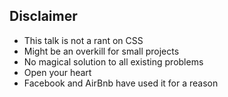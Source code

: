 ## Disclaimer

- This talk is not a rant on CSS
- Might be an overkill for small projects
- No magical solution to all existing problems
- Open your heart
- Facebook and AirBnb have used it for a reason
